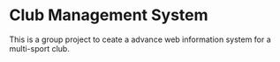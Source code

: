 # Club Management System
 This is a group project to ceate a advance web information system for a multi-sport club. 

